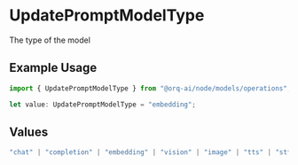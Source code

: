 # UpdatePromptModelType

The type of the model

## Example Usage

```typescript
import { UpdatePromptModelType } from "@orq-ai/node/models/operations";

let value: UpdatePromptModelType = "embedding";
```

## Values

```typescript
"chat" | "completion" | "embedding" | "vision" | "image" | "tts" | "stt" | "rerank" | "moderations"
```